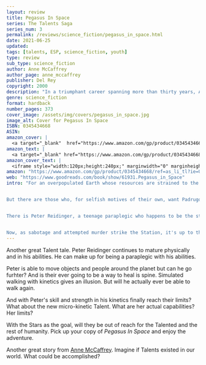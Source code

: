 ```yaml
---
layout: review
title: Pegasus In Space
series: The Talents Saga
series_num: 3
permalink: /reviews/science_fiction/pegasus_in_space.html
date: 2021-06-25
updated: 
tags: [talents, ESP, science_fiction, youth]
type: review
sub_type: science_fiction
author: Anne McCaffrey
author_page: anne_mccaffrey
publisher: Del Rey
copyright: 2000
description: "In a triumphant career spanning more than thirty years, Anne McCaffrey has won the acclaim of critics, the devotion of millions of fans, and awards too numerous to mention. Her bestselling Dragonriders of Pern® series is counted among the masterpieces of modern science fiction, a work whose popularity continues to grow as new generations of readers discover the literary magic only Anne McCaffrey can provide. Now that magic is back, displayed as breathtakingly as ever in the exciting and long-awaited addition to McCaffrey's classic Pegasus series—and the perfect link to her bestselling Tower and Hive saga . . ."
genre: science_fiction
format: hardback
number_pages: 373
cover_image: /assets/img/covers/pegasus_in_space.jpg
image_alt: Cover for Pegasus In Space
ISBN: 0345434668
ASIN: 
amazon_cover: |
  <a target="_blank"  href="https://www.amazon.com/gp/product/0345434668/ref=as_li_tl?ie=UTF8&camp=1789&creative=9325&creativeASIN=0345434668&linkCode=as2&tag=floridan21-20&linkId=55250b8656b334922ad82b5917f31c12"><img border="0" src="//ws-na.amazon-adsystem.com/widgets/q?_encoding=UTF8&MarketPlace=US&ASIN=0345434668&ServiceVersion=20070822&ID=AsinImage&WS=1&Format=_SL250_&tag=floridan21-20" ></a>
amazon_text: |
  <a target="_blank" href="https://www.amazon.com/gp/product/0345434668/ref=as_li_tl?ie=UTF8&camp=1789&creative=9325&creativeASIN=0345434668&linkCode=as2&tag=floridan21-20&linkId=55ea7053d4f18a94c3e9f56bed225acb">Pegasus in Space</a>
amazon_cover_text: |
  <iframe style="width:120px;height:240px;" marginwidth="0" marginheight="0" scrolling="no" frameborder="0" src="//ws-na.amazon-adsystem.com/widgets/q?ServiceVersion=20070822&OneJS=1&Operation=GetAdHtml&MarketPlace=US&source=ac&ref=tf_til&ad_type=product_link&tracking_id=floridan21-20&marketplace=amazon&amp;region=US&placement=0345434668&asins=0345434668&linkId=c7c44f14908e5913faf39bd366da7cc4&show_border=false&link_opens_in_new_window=false&price_color=333333&title_color=0066c0&bg_color=ffffff"></iframe>
amazon: "https://www.amazon.com/gp/product/0345434668/ref=as_li_tl?ie=UTF8&tag=floridan21-20&camp=1789&creative=9325&linkCode=as2&creativeASIN=0345434668&linkId=7490a06a153e42319019f659259c9160"
web: "https://www.goodreads.com/book/show/61931.Pegasus_in_Space"
intro: "For an overpopulated Earth whose resources are strained to the breaking point, there is only one place to look for relief: straight up. With the successful completion of the Padrugoi Space Station, humanity has at last achieved its first large-scale permanent presence in space. Additional bases are feverishly being built on the Moon and on Mars, stepping stones to the greatest adventure in all history: the colonization of alien worlds. Already long-range telescopes have identified a number of habitable planets orbiting the stars of distant galaxies. Now it's just a question of getting there.


But there are those who, for selfish motives of their own, want Padrugoi and the other outposts to fail. People who will stop at nothing to maintain their power or to revenge its loss. Standing in their way are the Talented, men and women gifted with extraordinary mental powers that have made them as feared as they are respected—and utterly indispensable to the colonization effort.


There is Peter Reidinger, a teenage paraplegic who happens to be the strongest telekinetic ever, his mind capable of teleporting objects and people thousands of miles in the blink of an eye. Yet all his power cannot repair his damaged spine or allow him to feel the gentle touch of a loved one . . . Rhyssa Owen, the powerful telepath and mother hen to Peter and the rest of her \"children\"—and a fierce, unrelenting fighter against the prejudice that would deny the Talented the right to lead happy and productive lives . . . and Amariyah, an orphan girl who loves two things in the world above all others: gardening and Peter Reidinger. And woe to anyone who harms either one of them—for the young girl's talent may prove to be the most amazing of all.


Now, as sabotage and attempted murder strike the Station, it's up to the Talented to save the day. Only who's going to save the Talented?"
---
```


Another great Talent tale. Peter Reidinger continues to mature physically and in his abilities. He can make up for being a paraplegic with his abilities.

Peter is able to move objects and people around the planet but can he go furhter? And is their ever going to be a way to heal is spine. Simulated walking with kinetics gives an illusion. But will he actually ever be able to walk again.

And with Peter's skill and strength in his kinetics finally reach their limits? What about the new micro-kinetic Talent. What are her actual capabilities? Her limits?

With the Stars as the goal, will they be out of reach for the Talented and the rest of humanity. Pick up your copy of *Pegasus In Space* and enjoy the adventure.

Another great story from [Anne McCaffrey](/authors/anne_mccaffrey.html). Imagine if Talents existed in our world. What could be accomplished?
